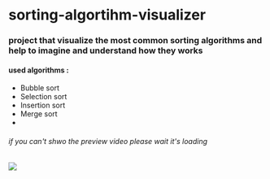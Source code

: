 # sorting-algortihm-visualizer

### project that visualize the most common sorting algorithms and help to imagine and understand how they works 

#### used algorithms : 
* Bubble sort 
* Selection sort 
* Insertion sort 
* Merge sort 
* 
###### if you can't shwo the preview video please wait it's loading 
![](/sortingGif.gif)

